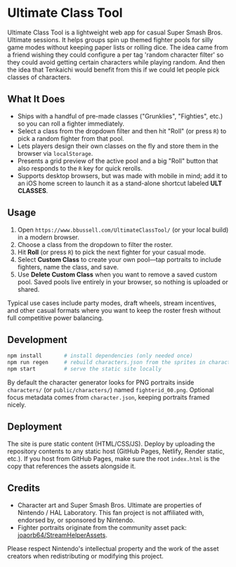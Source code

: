 # Ultimate Class Tool

Ultimate Class Tool is a lightweight web app for casual Super Smash Bros. Ultimate sessions. It helps groups spin up themed fighter pools for silly game modes without keeping paper lists or rolling dice. The idea came from a friend wishing they could configure a per tag 'random character filter' so they could avoid getting certain characters while playing random. And then the idea that Tenkaichi would benefit from this if we could let people pick classes of characters.

## What It Does

- Ships with a handful of pre-made classes ("Grunklies", "Fighties", etc.) so you can roll a fighter immediately.
- Select a class from the dropdown filter and then hit "Roll" (or press `R`) to pick a random fighter from that pool.
- Lets players design their own classes on the fly and store them in the browser via `localStorage`.
- Presents a grid preview of the active pool and a big "Roll" button that also responds to the `R` key for quick rerolls.
- Supports desktop browsers, but was made with mobile in mind; add it to an iOS home screen to launch it as a stand-alone shortcut labeled **ULT CLASSES**.

## Usage

1. Open `https://www.bbussell.com/UltimateClassTool/` (or your local build) in a modern browser.
2. Choose a class from the dropdown to filter the roster.
3. Hit **Roll** (or press `R`) to pick the next fighter for your casual mode.
4. Select **Custom Class** to create your own pool—tap portraits to include fighters, name the class, and save.
5. Use **Delete Custom Class** when you want to remove a saved custom pool. Saved pools live entirely in your browser, so nothing is uploaded or shared.

Typical use cases include party modes, draft wheels, stream incentives, and other casual formats where you want to keep the roster fresh without full competitive power balancing.

## Development

```bash
npm install       # install dependencies (only needed once)
npm run regen     # rebuild characters.json from the sprites in characters/
npm start         # serve the static site locally
```

By default the character generator looks for PNG portraits inside `characters/` (or `public/characters/`) named `fighterid_00.png`. Optional focus metadata comes from `character.json`, keeping portraits framed nicely.

## Deployment

The site is pure static content (HTML/CSS/JS). Deploy by uploading the repository contents to any static host (GitHub Pages, Netlify, Render static, etc.). If you host from GitHub Pages, make sure the root `index.html` is the copy that references the assets alongside it.

## Credits

- Character art and Super Smash Bros. Ultimate are properties of Nintendo / HAL Laboratory. This fan project is not affiliated with, endorsed by, or sponsored by Nintendo.
- Fighter portraits originate from the community asset pack: [joaorb64/StreamHelperAssets](https://github.com/joaorb64/StreamHelperAssets/).

Please respect Nintendo's intellectual property and the work of the asset creators when redistributing or modifying this project.

